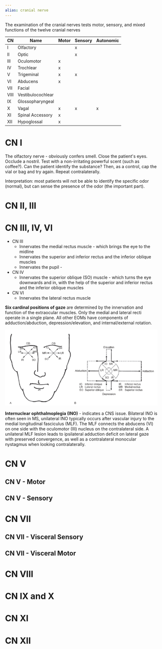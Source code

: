 ```yaml
---
alias: cranial nerve
---
```


The examination of the cranial nerves tests motor, sensory, and mixed functions of the twelve cranial nerves

| CN   | Name              | Motor | Sensory | Autonomic |
| ---- | ----------------- | ----- | ------- | --------- |
| I    | Olfactory         |       | x        |           |
| II   | Optic             |       |x         |           |
| III  | Oculomotor        | x      |         |           |
| IV   | Trochlear         |x       |         |           |
| V    | Trigeminal        |x       | x        |           |
| VI   | Abducens          | x      |         |           |
| VII  | Facial            |       |         |           |
| VIII | Vestibulocochlear |       |         |           |
| IX   | Glossopharyngeal  |       |         |           |
| X    | Vagal             | x     | x       | x          |
| XI   | Spinal Accessory  | x     |         |           |
| XII  | Hypoglossal       | x     |         |           |

# CN I
The olfactory nerve - obviously confers smell. Close the patient's eyes. Occlude a nostril. Test with a non-irritating powerful scent (such as coffee?). Can the patient identify the substance? Then, as a control, cap the vial or bag and try again. Repeat contralaterally.

Interpretation: most patients will not be able to identify the specific odor (normal), but can sense the presence of the odor (the important part).

# CN II, III

# CN III, IV, VI
- CN III
	- Innervates the medial rectus muscle - which brings the eye to the midline
	- Innervates the  superior and inferior rectus and the inferior oblique muscles
	- Innervates the pupil - 
- CN IV
	- Innervates the superior oblique (SO) muscle - which turns the eye downwards and in, with the help of the superior and inferior rectus and the inferior oblique muscles
- CN VI
	- Innervates the lateral rectus muscle

**Six cardinal positions of gaze** are determined by the innervation and function of the extraocular muscles. Only the medial and lateral recti operate in a single plane. All other EOMs have components of adduction/abduction, depression/elevation, and internal/external rotation.

![](_attachments/Pasted%20image%2020230724224854.png)

**Internuclear ophthalmoplegia (INO)** - indicates a CNS issue. Bilateral INO is often seen in MS, unilateral INO typically occurs after vascular injury to the medial longitudinal fasciculus (MLF). The MLF connects the abducens (VI) on one side with the oculomotor (III) nucleus on the contralateral side. A unilateral MLF lesion leads to ipsilateral adduction deficit on lateral gaze with preserved convergence, as well as a contralateral monocular nystagmus when looking contralaterally.

# CN V
## CN V - Motor

## CN V - Sensory

# CN VII
## CN VII - Visceral Sensory

## CN VII - Visceral Motor

# CN VIII

# CN IX and X

# CN XI

# CN XII